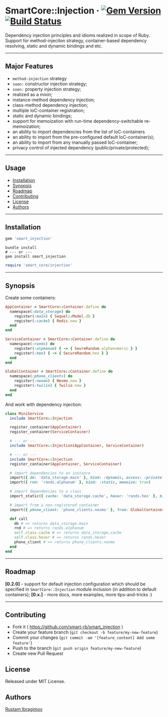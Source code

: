 # SmartCore::Injection &middot; [![Gem Version](https://badge.fury.io/rb/smart_injection.svg)](https://badge.fury.io/rb/smart_injection) [![Build Status](https://travis-ci.org/smart-rb/smart_injection.svg?branch=master)](https://travis-ci.org/smart-rb/smart_injection)

Dependency injection principles and idioms realized in scope of Ruby. Support for method-injeciton strategy, container-based dependency resolving, static and dynamic bindings and etc.

---

## Major Features

- `method-injection` strategy
- `soon:` constructor injection strategy;
- `soon:` property injection strategy;
- realized as a mixin;
- instance-method dependency injection;
- class-method dependency injection;
- multiple IoC-container registration;
- static and dynamic bindings;
- support for memoization with run-time dependency-switchable re-memoization;
- an ability to import dependencies from the list of IoC-containers
- an ability to import from the pre-configured default IoC-container(s);
- an ability to import from any manually passed IoC-container;
- privacy control of injected dependency (public/private/protected);

---

## Usage

- [Installation](#installation)
- [Synopsis](#synopsis)
- [Roadmap](#roadmap)
- [Contributing](#contributing)
- [License](#license)
- [Authors](#authors)

---

## Installation

```ruby
gem 'smart_injection'
```

```shell
bundle install
# --- or ---
gem install smart_injection
```

```ruby
require 'smart_core/injection'
```

---

## Synopsis

Create some containers:

```ruby
AppContainer = SmartCore::Container.define do
  namespace(:data_storage) do
    register(:main) { Sequel::Model.db }
    register(:cache) { Redis.new }
  end
end

ServiceContainer = SmartCore::Container.define do
  namespace(:rands) do
    register(:alphanum) { -> { SeureRandom.alphanumeric } }
    register(:hex) { -> { SecureRandom.hex } }
  end
end

GlobalContainer = SmartCore::Container.define do
  namespace(:phone_clients) do
    register(:nexmo) { Nexmo.new }
    register(:twilio) { Twilio.new }
  end
end
```

And work with dependency injection:

```ruby
class MiniService
  include SmartCore::Injection

  register_container(AppContainer)
  register_container(ServiceContainer)

  # --- or ---
  include SmartCore::Injection(AppContainer, ServiceContainer)

  # --- or ---
  include SmartCore::Injection
  register_container(AppContainer, ServiceContainer)

  # import dependencies to an instance
  import({ db: 'data_storage.main' }, bind: :dynamic, access: :private)
  import({ rnd: 'rands.alphanum' }, bind: :static, memoize: true)

  # import dependencies to a class
  import_static({ cache: 'data_storage.cache', hexer: 'rands.hex' }, bind: :static)

  # import from a non-registered container
  import({ phone_client: 'phone_clients.nexmo' }, from: GlobalContainer)

  def call
    db # => returns data_storage.main
    rnd # => returns rands.alphanum
    self.class.cache # => returns data_storage.cache
    self.class.hexer # => returns rands.hexer
    phone_client # => returns phone_clients.nexmo
  end
end
```

---

## Roadmap

**[0.2.0]** - support for default injection configuration which should be specified in `SmartCore::Injection` module inclusion (in addition to default containers);
**[0.x.]** - more docs, more examples, more tips-and-tricks :)

---

## Contributing

- Fork it ( https://github.com/smart-rb/smart_injection )
- Create your feature branch (`git checkout -b feature/my-new-feature`)
- Commit your changes (`git commit -am '[feature_context] Add some feature'`)
- Push to the branch (`git push origin feature/my-new-feature`)
- Create new Pull Request

## License

Released under MIT License.

## Authors

[Rustam Ibragimov](https://github.com/0exp)
